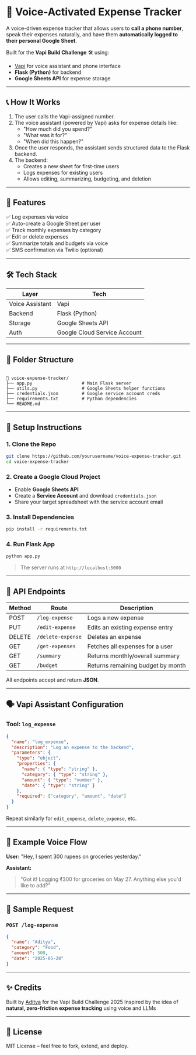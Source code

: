 # 🧾 Voice-Activated Expense Tracker

A voice-driven expense tracker that allows users to **call a phone number**, speak their expenses naturally, and have them **automatically logged to their personal Google Sheet**.

Built for the **Vapi Build Challenge** 🛠️ using:

- [Vapi](https://vapi.ai/) for voice assistant and phone interface
- **Flask (Python)** for backend
- **Google Sheets API** for expense storage

---

## 📞 How It Works

1. The user calls the Vapi-assigned number.
2. The voice assistant (powered by Vapi) asks for expense details like:
   - "How much did you spend?"
   - "What was it for?"
   - "When did this happen?"
3. Once the user responds, the assistant sends structured data to the Flask backend.
4. The backend:
   - Creates a new sheet for first-time users
   - Logs expenses for existing users
   - Allows editing, summarizing, budgeting, and deletion

---

## 🔧 Features

✅ Log expenses via voice  
✅ Auto-create a Google Sheet per user  
✅ Track monthly expenses by category  
✅ Edit or delete expenses  
✅ Summarize totals and budgets via voice  
✅ SMS confirmation via Twilio (optional)

---

## 🛠️ Tech Stack

| Layer           | Tech                         |
| --------------- | ---------------------------- |
| Voice Assistant | Vapi                         |
| Backend         | Flask (Python)               |
| Storage         | Google Sheets API            |
| Auth            | Google Cloud Service Account |

---

## 📂 Folder Structure

```

📁 voice-expense-tracker/
├── app.py                   # Main Flask server
├── utils.py                 # Google Sheets helper functions
├── credentials.json         # Google service account creds
├── requirements.txt         # Python dependencies
└── README.md

```

---

## 🔐 Setup Instructions

### 1. Clone the Repo

```bash
git clone https://github.com/yourusername/voice-expense-tracker.git
cd voice-expense-tracker
```

### 2. Create a Google Cloud Project

- Enable **Google Sheets API**
- Create a **Service Account** and download `credentials.json`
- Share your target spreadsheet with the service account email

### 3. Install Dependencies

```bash
pip install -r requirements.txt
```

### 4. Run Flask App

```bash
python app.py
```

> The server runs at `http://localhost:5000`

---

## 🔌 API Endpoints

| Method | Route             | Description                       |
| ------ | ----------------- | --------------------------------- |
| POST   | `/log-expense`    | Logs a new expense                |
| PUT    | `/edit-expense`   | Edits an existing expense entry   |
| DELETE | `/delete-expense` | Deletes an expense                |
| GET    | `/get-expenses`   | Fetches all expenses for a user   |
| GET    | `/summary`        | Returns monthly/overall summary   |
| GET    | `/budget`         | Returns remaining budget by month |

All endpoints accept and return **JSON**.

---

## 🗣️ Vapi Assistant Configuration

### Tool: `log_expense`

```json
{
  "name": "log_expense",
  "description": "Log an expense to the backend",
  "parameters": {
    "type": "object",
    "properties": {
      "name": { "type": "string" },
      "category": { "type": "string" },
      "amount": { "type": "number" },
      "date": { "type": "string" }
    },
    "required": ["category", "amount", "date"]
  }
}
```

Repeat similarly for `edit_expense`, `delete_expense`, etc.

---

## 🚀 Example Voice Flow

**User:** "Hey, I spent 300 rupees on groceries yesterday."

**Assistant:**

> "Got it! Logging ₹300 for groceries on May 27. Anything else you'd like to add?"

---

## 🧪 Sample Request

### `POST /log-expense`

```json
{
  "name": "Aditya",
  "category": "Food",
  "amount": 500,
  "date": "2025-05-28"
}
```

---

## ✨ Credits

Built by [Aditya](https://github.com/Paulie-Aditya) for the Vapi Build Challenge 2025
Inspired by the idea of **natural, zero-friction expense tracking** using voice and LLMs

---

## 📜 License

MIT License – feel free to fork, extend, and deploy.

